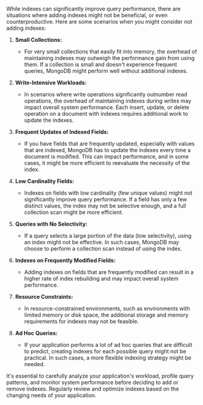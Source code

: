 While indexes can significantly improve query performance, there are situations where adding indexes might not be beneficial, or even counterproductive. Here are some scenarios when you might consider not adding indexes:

1. **Small Collections:**
   - For very small collections that easily fit into memory, the overhead of maintaining indexes may outweigh the performance gain from using them. If a collection is small and doesn't experience frequent queries, MongoDB might perform well without additional indexes.

2. **Write-Intensive Workloads:**
   - In scenarios where write operations significantly outnumber read operations, the overhead of maintaining indexes during writes may impact overall system performance. Each insert, update, or delete operation on a document with indexes requires additional work to update the indexes.

3. **Frequent Updates of Indexed Fields:**
   - If you have fields that are frequently updated, especially with values that are indexed, MongoDB has to update the indexes every time a document is modified. This can impact performance, and in some cases, it might be more efficient to reevaluate the necessity of the index.

4. **Low Cardinality Fields:**
   - Indexes on fields with low cardinality (few unique values) might not significantly improve query performance. If a field has only a few distinct values, the index may not be selective enough, and a full collection scan might be more efficient.

5. **Queries with No Selectivity:**
   - If a query selects a large portion of the data (low selectivity), using an index might not be effective. In such cases, MongoDB may choose to perform a collection scan instead of using the index.

6. **Indexes on Frequently Modified Fields:**
   - Adding indexes on fields that are frequently modified can result in a higher rate of index rebuilding and may impact overall system performance.

7. **Resource Constraints:**
   - In resource-constrained environments, such as environments with limited memory or disk space, the additional storage and memory requirements for indexes may not be feasible.

8. **Ad Hoc Queries:**
   - If your application performs a lot of ad hoc queries that are difficult to predict, creating indexes for each possible query might not be practical. In such cases, a more flexible indexing strategy might be needed.

It's essential to carefully analyze your application's workload, profile query patterns, and monitor system performance before deciding to add or remove indexes. Regularly review and optimize indexes based on the changing needs of your application.